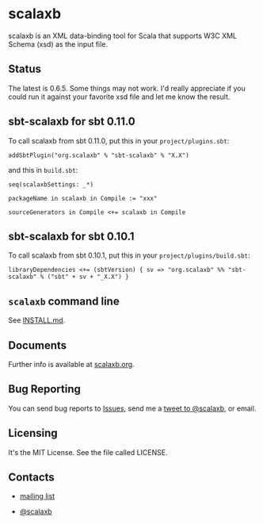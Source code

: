 scalaxb
=======

scalaxb is an XML data-binding tool for Scala that supports W3C XML 
Schema (xsd) as the input file.

Status
------

The latest is 0.6.5. Some things may not work.
I'd really appreciate if you could run it against your favorite xsd
file and let me know the result.

sbt-scalaxb for sbt 0.11.0
--------------------------

To call scalaxb from sbt 0.11.0, put this in your `project/plugins.sbt`:

    addSbtPlugin("org.scalaxb" % "sbt-scalaxb" % "X.X")
    
and this in `build.sbt`:

    seq(scalaxbSettings: _*)

    packageName in scalaxb in Compile := "xxx"

    sourceGenerators in Compile <+= scalaxb in Compile

sbt-scalaxb for sbt 0.10.1
--------------------------

To call scalaxb from sbt 0.10.1, put this in your `project/plugins/build.sbt`:

    libraryDependencies <+= (sbtVersion) { sv => "org.scalaxb" %% "sbt-scalaxb" % ("sbt" + sv + "_X.X") }

`scalaxb` command line
----------------------

See [INSTALL.md][1].

Documents
---------

Further info is available at [scalaxb.org](http://scalaxb.org/).

Bug Reporting
-------------

You can send bug reports to [Issues](http://github.com/eed3si9n/scalaxb/issues),
send me a [tweet to @scalaxb](http://twitter.com/scalaxb), or email.

Licensing
---------

It's the MIT License. See the file called LICENSE.
     
Contacts
--------

- [mailing list](http://groups.google.com/group/scalaxb)
- [@scalaxb](http://twitter.com/scalaxb)

  [1]: https://github.com/eed3si9n/scalaxb/blob/master/INSTALL.md
